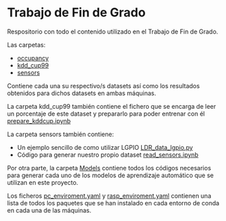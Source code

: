 # Trabajo de Fin de Grado

Respositorio con todo el contenido utilizado en el Trabajo de Fin de Grado.

Las carpetas: 

* [occupancy](https://github.com/Nuriadj/TFG/tree/main/occupancy)
* [kdd_cup99](https://github.com/Nuriadj/TFG/tree/main/kdd_cup99) 
* [sensors](https://github.com/Nuriadj/TFG/tree/main/sensors)

Contiene cada una su respectivo/s datasets así como los resultados obtenidos para dichos datasets en ambas máquinas.

La carpeta kdd_cup99 también contiene el fichero que se encarga de leer un porcentaje de este dataset y prepararlo para poder entrenar con él [prepare_kddcup.ipynb](https://github.com/Nuriadj/TFG/blob/main/kdd_cup99/prepare_kddcup.ipynb)

La carpeta sensors también contiene:
* Un ejemplo sencillo de como utilizar LGPIO [LDR_data_lgpio.py](https://github.com/Nuriadj/TFG/blob/main/sensors/LDR_data_lgpio.py)
* Código para generar nuestro propio dataset [read_sensors.ipynb](https://github.com/Nuriadj/TFG/blob/main/sensors/read_sensors.ipynb)

Por otra parte, la carpeta [Models](https://github.com/Nuriadj/TFG/tree/main/Models) contiene todos los códigos necesarios para generar cada uno de los modelos de aprendizaje automático que se utilizan en este proyecto.

Los ficheros [pc_enviroment.yaml](https://github.com/Nuriadj/TFG/blob/main/pc_enviroment.yaml) y [rasp_enviroment.yaml](https://github.com/Nuriadj/TFG/blob/main/rasp_enviroment.yaml) contienen una lista de todos los paquetes que se han instalado en cada entorno de conda en cada una de las máquinas.
